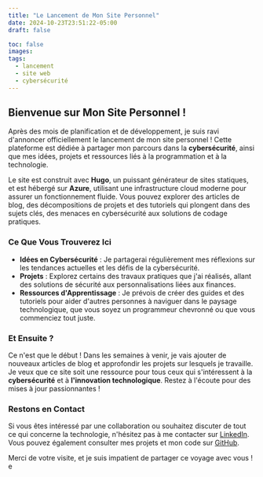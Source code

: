 ```yaml
---
title: "Le Lancement de Mon Site Personnel"
date: 2024-10-23T23:51:22-05:00
draft: false

toc: false
images:
tags:
  - lancement
  - site web
  - cybersécurité
---
```


## Bienvenue sur Mon Site Personnel !

Après des mois de planification et de développement, je suis ravi d'annoncer officiellement le lancement de mon site personnel ! Cette plateforme est dédiée à partager mon parcours dans la **cybersécurité**, ainsi que mes idées, projets et ressources liés à la programmation et à la technologie.

Le site est construit avec **Hugo**, un puissant générateur de sites statiques, et est hébergé sur **Azure**, utilisant une infrastructure cloud moderne pour assurer un fonctionnement fluide. Vous pouvez explorer des articles de blog, des décompositions de projets et des tutoriels qui plongent dans des sujets clés, des menaces en cybersécurité aux solutions de codage pratiques.

### Ce Que Vous Trouverez Ici

- **Idées en Cybersécurité** : Je partagerai régulièrement mes réflexions sur les tendances actuelles et les défis de la cybersécurité.
- **Projets** : Explorez certains des travaux pratiques que j'ai réalisés, allant des solutions de sécurité aux personnalisations liées aux finances.
- **Ressources d'Apprentissage** : Je prévois de créer des guides et des tutoriels pour aider d'autres personnes à naviguer dans le paysage technologique, que vous soyez un programmeur chevronné ou que vous commenciez tout juste.

### Et Ensuite ?

Ce n'est que le début ! Dans les semaines à venir, je vais ajouter de nouveaux articles de blog et approfondir les projets sur lesquels je travaille. Je veux que ce site soit une ressource pour tous ceux qui s'intéressent à la **cybersécurité** et à **l'innovation technologique**. Restez à l'écoute pour des mises à jour passionnantes !

### Restons en Contact

Si vous êtes intéressé par une collaboration ou souhaitez discuter de tout ce qui concerne la technologie, n'hésitez pas à me contacter sur [LinkedIn](https://www.linkedin.com/in/kaleb-neeble-8a7983273/). Vous pouvez également consulter mes projets et mon code sur [GitHub](https://github.com/kneeble).

Merci de votre visite, et je suis impatient de partager ce voyage avec vous !
e
